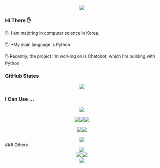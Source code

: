 <div align="center">
<img src="https://capsule-render.vercel.app/api?type=wave&color=4682B4&height=250&section=header&text=Park%20Jun%20Ha&fontSize=90&rotate=10&fontAlign=70&fontAlignY=35&fontColor=ffffff&animation=twinkling"/>
</div>


### Hi There :hand:  



:raised_hand_with_fingers_splayed: I am majoring in computer science in Korea.

:raised_hand_with_fingers_splayed: •My main language is Python.

:raised_hand_with_fingers_splayed:Recently, the project I'm working on is Chetobot, which I'm building with Python 

### GitHub States

<div align="center">
<img src = "https://github-readme-stats.vercel.app/api?username=Cycrypto&show_icons=true&theme=vision-friendly-dark"/>
</div>

### I Can Use ...

<div align="center">
<img src="https://img.shields.io/badge/Python-3776AB?style=for-the-badge&logo=python&logoColor=white"/><br><br><img src="https://img.shields.io/badge/JavaScript-323330?style=for-the-badge&logo=javascript&logoColor=F7DF1E"/><img src="https://img.shields.io/badge/C-00599C?style=for-the-badge&logo=c&logoColor=white"/><img src="https://img.shields.io/badge/Java-ED8B00?style=for-the-badge&logo=java&logoColor=white"/><br><br><img src="https://img.shields.io/badge/PHP-777BB4?style=for-the-badge&logo=php&logoColor=white"/><img src="https://img.shields.io/badge/MySQL-00000F?style=for-the-badge&logo=mysql&logoColor=white"><br><br><img src="  https://img.shields.io/badge/Windows-0078D6?style=for-the-badge&logo=windows&logoColor=white">
</div>
### Others

<div align="center">
    <a><img src= "https://github-readme-stats.vercel.app/api/top-langs/?username=Cycrypto&theme=blue-green"/></a><br>
<a href="https://hits.seeyoufarm.com">
<img src="https://hits.seeyoufarm.com/api/count/incr/badge.svg?url=https%3A%2F%2Fgithub.com%2FCycrypto%2Fhit-counter&count_bg=%23D4DD12&title_bg=%2379C83D&icon=googleanalytics.svg&icon_color=%23EBE4E4&title=hits&edge_flat=false"/>
</a>
<a> <img src = "https://gpvc.arturio.dev/Cycrypto"/></a><br>
</div>



<div align="center">
<img src="https://capsule-render.vercel.app/api?type=wave&color=CCBD37&height=150&section=footer&"/>
</div>

